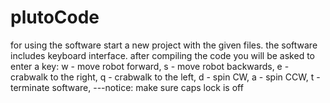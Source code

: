 # plutoCode
for using the software start a new project with the given files. the software includes keyboard interface.
after compiling the code you will be asked to enter a key:
w - move robot forward,
s - move robot backwards,
e - crabwalk to the right,
q - crabwalk to the left,
d - spin CW,
a - spin CCW,
t - terminate software,
---notice: make sure caps lock is off 
